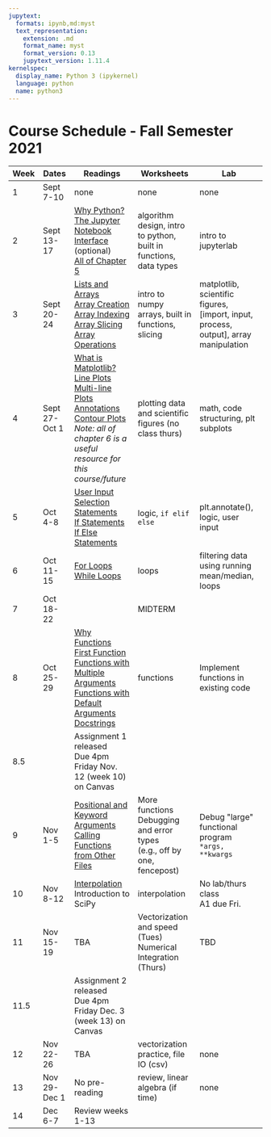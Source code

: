```yaml
---
jupytext:
  formats: ipynb,md:myst
  text_representation:
    extension: .md
    format_name: myst
    format_version: 0.13
    jupytext_version: 1.11.4
kernelspec:
  display_name: Python 3 (ipykernel)
  language: python
  name: python3
---
```


# Course Schedule - Fall Semester 2021

Week |Dates | Readings | Worksheets | Lab
 --- | --- | --- | --- | --- |
 1|Sept 7-10| none | none | none
 2|Sept 13-17|  [Why Python?](https://phaustin.github.io/Problem-Solving-with-Python/Orientation/Why-Python.html) <br> [The Jupyter Notebook Interface](https://phaustin.github.io/Problem-Solving-with-Python/Jupyter-Notebooks/The-Jupyter-Notebook-Interface.html) (optional) <br> [All of Chapter 5](https://phaustin.github.io/Problem-Solving-with-Python/Data-Types-and-Variables/Introduction.html) | algorithm design, intro to python, built in functions, data types | intro to jupyterlab 
 3|Sept 20-24|  [Lists and Arrays](https://phaustin.github.io/Problem-Solving-with-Python/NumPy-and-Arrays/Python-Lists-and-NumPy-Arrays.html) <br> [Array Creation](https://phaustin.github.io/Problem-Solving-with-Python/NumPy-and-Arrays/Array-Creation.html) <br> [Array Indexing](https://phaustin.github.io/Problem-Solving-with-Python/NumPy-and-Arrays/Array-Indexing.html) <br> [Array Slicing](https://phaustin.github.io/Problem-Solving-with-Python/NumPy-and-Arrays/Array-Slicing.html) <br> [Array Operations](https://phaustin.github.io/Problem-Solving-with-Python/NumPy-and-Arrays/Array-Opperations.html) | intro to numpy arrays, built in functions, slicing| matplotlib, scientific figures, [import, input, process, output], array manipulation
 4|Sept 27-Oct 1|  [What is Matplotlib?](https://phaustin.github.io/Problem-Solving-with-Python/Plotting-with-Matplotlib/What-is-Matplotlib.html) <br> [Line Plots](https://phaustin.github.io/Problem-Solving-with-Python/Plotting-with-Matplotlib/Line-Plots.html) <br> [Multi-line Plots](https://phaustin.github.io/Problem-Solving-with-Python/Plotting-with-Matplotlib/Multi-Line-Plots.html) <br> [Annotations](https://phaustin.github.io/Problem-Solving-with-Python/Plotting-with-Matplotlib/Plot-Annotations.html) <br> [Contour Plots](https://phaustin.github.io/Problem-Solving-with-Python/Plotting-with-Matplotlib/Contour-Plots.html) <br> *Note: all of chapter 6 is a useful resource for this course/future* |  plotting data and scientific figures (no class thurs) | math, code structuring, plt subplots
 5|Oct 4-8| [User Input](https://phaustin.github.io/Problem-Solving-with-Python/If-Else-Try-Except/User-Input.html) <br> [Selection Statements](https://phaustin.github.io/Problem-Solving-with-Python/If-Else-Try-Except/Selection-Statements.html) <br> [If Statements](https://phaustin.github.io/Problem-Solving-with-Python/If-Else-Try-Except/If-Statements.html) <br> [If Else Statements](https://phaustin.github.io/Problem-Solving-with-Python/If-Else-Try-Except/If-Else-Statements.html) |  logic, `if elif else` | plt.annotate(), logic, user input
 6|Oct 11-15|  [For Loops](https://phaustin.github.io/Problem-Solving-with-Python/Loops/For-Loops.html) <br> [While Loops](https://phaustin.github.io/Problem-Solving-with-Python/Loops/While-Loops.html) | loops | filtering data using running mean/median, loops
 7|Oct 18-22|   | MIDTERM
 8|Oct 25-29| [Why Functions](https://phaustin.github.io/Problem-Solving-with-Python/Functions-and-Modules/Why-Functions.html) <br> [First Function](https://phaustin.github.io/Problem-Solving-with-Python/Functions-and-Modules/First-Function.html) <br> [Functions with Multiple Arguments](https://phaustin.github.io/Problem-Solving-with-Python/Functions-and-Modules/Functions-with-multiple-arguments.html) <br> [Functions with Default Arguments](https://phaustin.github.io/Problem-Solving-with-Python/Functions-and-Modules/Functions-with-default-arguments.html) <br> [Docstrings](https://phaustin.github.io/Problem-Solving-with-Python/Functions-and-Modules/Docstrings-in-Functions.html) | functions | Implement functions in existing code
 8.5  | | Assignment 1 released <br> Due 4pm Friday Nov. 12 (week 10) on Canvas 
 9|Nov 1-5|  [Positional and Keyword Arguments](https://phaustin.github.io/Problem-Solving-with-Python/Functions-and-Modules/Positional-and-Keyword-Arguments.html) <br> [Calling Functions from Other Files](https://phaustin.github.io/Problem-Solving-with-Python/Functions-and-Modules/Calling-Functions-from-Other-Files.html)| More functions <br> Debugging and error types <br>   (e.g., off by one, fencepost) | Debug "large" functional program <br> `*args, **kwargs` 
 10|Nov 8-12| [Interpolation](https://www.tutorialspoint.com/scipy/scipy_interpolate.htm)  <br> Introduction to SciPy| interpolation  | No lab/thurs class <br> A1 due Fri.
 11|Nov 15-19|  TBA | Vectorization and speed (Tues) <br> Numerical Integration (Thurs) | TBD
   11.5  | | Assignment 2 released <br> Due 4pm Friday Dec. 3 (week 13) on Canvas 
 12|Nov 22-26|  TBA | vectorization practice, file IO (csv) | none
 13|Nov 29-Dec 1| No pre-reading | review, linear algebra (if time) | none
 14|Dec 6-7| Review weeks 1-13 ||
